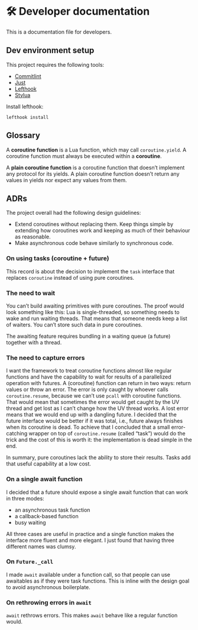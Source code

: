 # 🛠️ Developer documentation

This is a documentation file for developers.

## Dev environment setup

This project requires the following tools:

- [Commitlint]
- [Just]
- [Lefthook]
- [Stylua]

Install lefthook:

```shell
lefthook install
```

## Glossary

A **coroutine function** is a Lua function, which may call `coroutine.yield`.
A coroutine function must always be executed within a **coroutine**.

A **plain coroutine function** is a coroutine function that doesn’t implement
any protocol for its yields.
A plain coroutine function doesn’t return any values in yields nor expect any
values from them.

## ADRs

The project overall had the following design guidelines:

- Extend coroutines without replacing them. Keep things simple by extending how
  coroutines work and keeping as much of their behaviour as reasonable.
- Make asynchronous code behave similarly to synchronous code.

### On using tasks (coroutine + future)

This record is about the decision to implement the `task` interface that
replaces `coroutine` instead of using pure coroutines.

### The need to wait

You can’t build awaiting primitives with pure coroutines.
The proof would look something like this: Lua is single-threaded, so something
needs to wake and run waiting threads. That means that someone needs keep a list
of waiters. You can’t store such data in pure coroutines.

The awaiting feature requires bundling in a waiting queue (a future) together
with a thread.

### The need to capture errors

I want the framework to treat coroutine functions almost like regular functions
and have the capability to wait for results of a parallelized operation with futures.
A (coroutine) function can return in two ways: return values or throw
an error.
The error is only caught by whoever calls `coroutine.resume`, because we can’t
use `pcall` with coroutine functions.
That would mean that sometimes the error would get caught by the UV thread and
get lost as I can’t change how the UV thread works.
A lost error means that we would end up with a dangling future.
I decided that the future interface would be better if it was total, i.e.,
future always finishes when its coroutine is dead.
To achieve that I concluded that a small error-catching wrapper on top of
`coroutine.resume` (called “task”) would do the trick and the cost of this is
worth it: the implementation is dead simple in the end.

In summary, pure coroutines lack the ability to store their results.
Tasks add that useful capability at a low cost.

### On a single await function

I decided that a future should expose a single await function that can work in
three modes:

- an asynchronous task function
- a callback-based function
- busy waiting

All three cases are useful in practice and a single function makes the
interface more fluent and more elegant.
I just found that having three different names was clumsy.

### On `Future._call`

I made `await` available under a function call, so that people can use
awaitables as if they were task functions.
This is inline with the design goal to avoid asynchronous boilerplate.

### On rethrowing errors in `await`

`await` rethrows errors. This makes `await` behave like a regular function would.

[Commitlint]: https://github.com/conventional-changelog/commitlint
[Lefthook]: https://github.com/evilmartians/lefthook
[Just]: https://just.systems/
[Stylua]: https://github.com/JohnnyMorganz/StyLua
